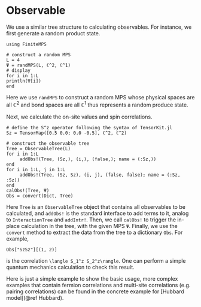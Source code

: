 # Observable

We use a similar tree structure to calculating observables. For instance, we first generate a random product state. 
```@setup Observable
using FiniteMPS
```
```@example Observable
# construct a random MPS 
L = 4
Ψ = randMPS(L, ℂ^2, ℂ^1)
# display
for i in 1:L
println(Ψ[i])
end
```
Here we use `randMPS` to construct a random MPS whose physical spaces are all $\mathbb{C}^2$ and bond spaces are all $\mathbb{C}^1$ thus represents a random produce state. 

Next, we calculate the on-site values and spin correlations.
```@example Observable
# define the S^z operator following the syntax of TensorKit.jl
Sz = TensorMap([0.5 0.0; 0.0 -0.5], ℂ^2, ℂ^2)

# construct the observable tree
Tree = ObservableTree(L)
for i in 1:L
     addObs!(Tree, (Sz,), (i,), (false,); name = (:Sz,))
end
for i in 1:L, j in 1:L
     addObs!(Tree, (Sz, Sz), (i, j), (false, false); name = (:Sz, :Sz))
end
calObs!(Tree, Ψ)
Obs = convert(Dict, Tree)
```
Here `Tree` is an `ObservableTree` object that contains all observables to be calculated, and `addObs!` is the standard interface to add terms to it, analog to `InteractionTree` and `addIntr!`. Then, we call `calObs!` to trigger the in-place calculation in the tree, with the given MPS `Ψ`. Finally, we use the `convert` method to extract the data from the tree to a dictionary `Obs`. For example, 
```@example Observable
Obs["SzSz"][(1, 2)]
```
is the correlation `\langle S_1^z S_2^z\rangle`. One can perform a simple quantum mechanics calculation to check this result.

Here is just a simple example to show the basic usage, more complex examples that contain fermion correlations and multi-site correlations (e.g. pairing correlations) can be found in the concrete example for [Hubbard model](@ref Hubbard).
